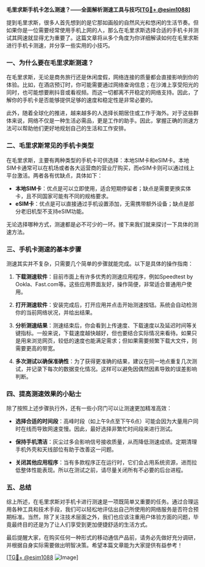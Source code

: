 **毛里求斯手机卡怎么测速？——全面解析测速工具与技巧[[TG💪+ @esim1088](https://t.me/s/esim1088)]**

提到毛里求斯，很多人首先想到的是它那如画般的自然风光和悠闲的生活节奏。但如果你是一位需要经常使用手机上网的人，那么在毛里求斯选择合适的手机卡并测试其网速就显得尤为重要了。这篇文章将从多个角度为你详细解读如何在毛里求斯进行手机卡测速，并分享一些实用的小技巧。

### 一、为什么要在毛里求斯测速？

在毛里求斯，无论是商务旅行还是休闲度假，网络连接的质量都会直接影响到你的体验。比如，在酒店预订时，你可能需要通过网络查询信息；在沙滩上享受阳光的同时，也可能想要刷抖音或看视频。而这一切都离不开稳定的网络支持。因此，了解你的手机卡是否能够提供足够的速度和稳定性是非常必要的。

此外，随着全球化的推进，越来越多的人选择长期居住或工作于海外。对于这些群体来说，网络不仅是一种生活必需品，更是工作的助手。因此，掌握正确的测速方法可以帮助他们更好地规划自己的生活和工作安排。

### 二、毛里求斯常见的手机卡类型

在毛里求斯，主要有两种类型的手机卡可供选择：本地SIM卡和eSIM卡。本地SIM卡通常可以在机场或者各大运营商的营业厅购买，而eSIM卡则可以通过线上平台激活。两者各有优缺点，具体如下：

- **本地SIM卡**：优点是可以立即使用，适合短期停留者；缺点是需要更换实体卡，且不同国家可能有不同的规格要求。
- **eSIM卡**：优点是可以直接通过手机设置添加，无需携带额外设备；缺点是部分老旧机型不支持eSIM功能。

无论选择哪种方式，测速都是必不可少的一环。接下来我们就来探讨一下具体的测速方法。

### 三、手机卡测速的基本步骤

测速其实并不复杂，只需要几个简单的步骤就能完成。以下是具体的操作指南：

1. **下载测速软件**：目前市面上有许多优秀的测速应用程序，例如Speedtest by Ookla、Fast.com等。这些应用界面友好，操作简便，非常适合普通用户使用。
   
2. **打开测速软件**：安装完成后，打开应用并点击开始测速按钮。系统会自动检测你的当前网络状况，并给出结果。

3. **分析测速结果**：测速结束后，你会看到上传速度、下载速度以及延迟时间等关键指标。一般来说，下载速度越快越好，但也要结合实际情况来看待。如果只是用来浏览网页，较低的速度也能满足需求；但如果需要频繁下载大文件，则需要更高的带宽。

4. **多次测试以确保准确性**：为了获得更准确的结果，建议在同一地点重复几次测试，并记录下每次的数据变化情况。这样可以避免因偶然因素导致的误差影响判断。

### 四、提高测速效果的小贴士

除了按照上述步骤执行外，还有一些小窍门可以让测速更加精准高效：

- **选择合适的时间段**：高峰时段（如上午9点至下午6点）可能会因为大量用户同时在线而导致网速变慢。因此，最好选择非繁忙时间段来进行测试。
  
- **保持手机清洁**：灰尘过多会影响信号接收质量，从而降低测速成绩。定期清理手机外壳和天线部位有助于改善这一问题。

- **关闭其他应用程序**：当有多款程序正在运行时，它们会占用系统资源，进而拉低整体性能表现。所以在测试之前，请尽量关闭所有不必要的后台进程。

### 五、总结

综上所述，在毛里求斯对手机卡进行测速是一项既简单又重要的任务。通过合理运用各种工具和技术手段，我们可以轻松地评估出自己所使用的网络服务是否符合预期标准。当然，除了关注技术层面之外，我们也应该注重用户体验方面的问题，毕竟最终目的还是为了让人们享受到更加便捷舒适的生活方式。

最后提醒大家，在购买任何一种形式的移动通信产品前，请务必先做好充分调研，并根据自身实际需要做出明智决策。希望本篇文章能为大家提供有益参考！

[[TG💪+ @esim1088](https://t.me/s/esim1088) ![Image](https://i.postimg.cc/4NQfJmqS/Snipaste-2025-05-13-00-14-12.png)]